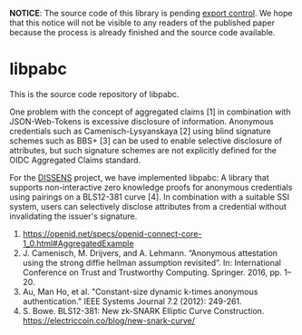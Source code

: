 **NOTICE**: The source code of this library is pending [export control](https://en.wikipedia.org/wiki/Export_control). We hope that this notice will not be visible to any readers of the published paper because the process is already finished and the source code available.

# libpabc

This is the source code repository of libpabc.

One problem with the concept of aggregated claims [1] in combination with JSON-Web-Tokens is excessive disclosure of information.
Anonymous credentials such as Camenisch-Lysyanskaya [2] using blind signature schemes such as BBS+ [3] can be used to enable selective disclosure of attributes, but such signature schemes are not explicitly defined for the OIDC Aggregated Claims standard.

For the [DISSENS](https://wiki.geant.org/display/NGITrust/Funded+Projects+Call+2#FundedProjectsCall2-DISSENS) project, we have implemented libpabc:
A library that supports non-interactive zero knowledge proofs for anonymous credentials using pairings on a BLS12-381 curve [4].
In combination with a suitable SSI system, users can selectively disclose attributes from a credential without invalidating the issuer's signature.

1. https://openid.net/specs/openid-connect-core-1_0.html#AggregatedExample
2. J. Camenisch, M. Drijvers, and A. Lehmann. “Anonymous attestation using the strong diffie hellman assumption revisited”. In: International Conference on Trust and Trustworthy Computing. Springer. 2016, pp. 1–20.
3. Au, Man Ho, et al. "Constant-size dynamic k-times anonymous authentication." IEEE Systems Journal 7.2 (2012): 249-261.
4. S. Bowe. BLS12-381: New zk-SNARK Elliptic Curve Construction. https://electriccoin.co/blog/new-snark-curve/
